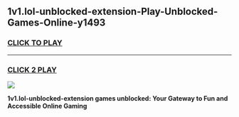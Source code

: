 
## 1v1.lol-unblocked-extension-Play-Unblocked-Games-Online-y1493
<h3>
<a href="https://premium76.site?title=1v1.lol-unblocked-extension&ref=25A">CLICK TO PLAY</a></h3>
<hr>

<h3>
<a href="https://premium76.site?title=1v1.lol-unblocked-extension&ref=25A">CLICK 2 PLAY</a>
  
</h3>

<a href="https://premium76.site?title=1v1.lol-unblocked-extension&ref=25A"><img src="https://clearcache.store/games.png"></a>


**1v1.lol-unblocked-extension games unblocked: Your Gateway to Fun and Accessible Online Gaming**
